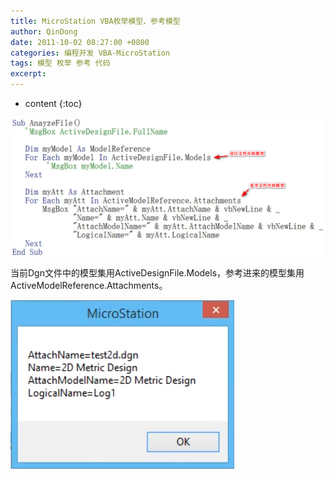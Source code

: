 ```yaml
---
title: MicroStation VBA枚举模型、参考模型
author: QinDong
date: 2011-10-02 08:27:00 +0800
categories: 编程开发 VBA-MicroStation
tags: 模型 枚举 参考 代码
excerpt: 
---
```

* content
{:toc}

![](/img/2022/2022-10-02-08-37-20.png)

当前Dgn文件中的模型集用ActiveDesignFile.Models，参考进来的模型集用ActiveModelReference.Attachments。

![](/img/2022/2022-10-02-08-37-28.png)